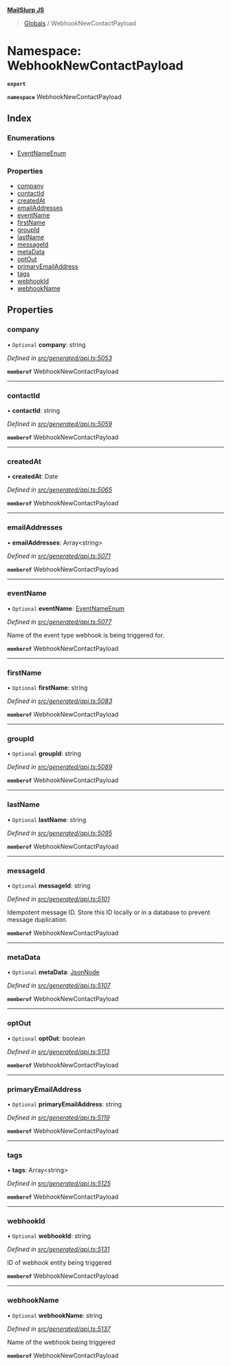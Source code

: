 **[MailSlurp JS](../README.md)**

> [Globals](../README.md) / WebhookNewContactPayload

# Namespace: WebhookNewContactPayload

**`export`** 

**`namespace`** WebhookNewContactPayload

## Index

### Enumerations

* [EventNameEnum](../enums/webhooknewcontactpayload.eventnameenum.md)

### Properties

* [company](webhooknewcontactpayload.md#company)
* [contactId](webhooknewcontactpayload.md#contactid)
* [createdAt](webhooknewcontactpayload.md#createdat)
* [emailAddresses](webhooknewcontactpayload.md#emailaddresses)
* [eventName](webhooknewcontactpayload.md#eventname)
* [firstName](webhooknewcontactpayload.md#firstname)
* [groupId](webhooknewcontactpayload.md#groupid)
* [lastName](webhooknewcontactpayload.md#lastname)
* [messageId](webhooknewcontactpayload.md#messageid)
* [metaData](webhooknewcontactpayload.md#metadata)
* [optOut](webhooknewcontactpayload.md#optout)
* [primaryEmailAddress](webhooknewcontactpayload.md#primaryemailaddress)
* [tags](webhooknewcontactpayload.md#tags)
* [webhookId](webhooknewcontactpayload.md#webhookid)
* [webhookName](webhooknewcontactpayload.md#webhookname)

## Properties

### company

• `Optional` **company**: string

*Defined in [src/generated/api.ts:5053](https://github.com/mailslurp/mailslurp-client/blob/85c640b/src/generated/api.ts#L5053)*

**`memberof`** WebhookNewContactPayload

___

### contactId

•  **contactId**: string

*Defined in [src/generated/api.ts:5059](https://github.com/mailslurp/mailslurp-client/blob/85c640b/src/generated/api.ts#L5059)*

**`memberof`** WebhookNewContactPayload

___

### createdAt

•  **createdAt**: Date

*Defined in [src/generated/api.ts:5065](https://github.com/mailslurp/mailslurp-client/blob/85c640b/src/generated/api.ts#L5065)*

**`memberof`** WebhookNewContactPayload

___

### emailAddresses

•  **emailAddresses**: Array\<string>

*Defined in [src/generated/api.ts:5071](https://github.com/mailslurp/mailslurp-client/blob/85c640b/src/generated/api.ts#L5071)*

**`memberof`** WebhookNewContactPayload

___

### eventName

• `Optional` **eventName**: [EventNameEnum](../enums/webhooknewcontactpayload.eventnameenum.md)

*Defined in [src/generated/api.ts:5077](https://github.com/mailslurp/mailslurp-client/blob/85c640b/src/generated/api.ts#L5077)*

Name of the event type webhook is being triggered for.

**`memberof`** WebhookNewContactPayload

___

### firstName

• `Optional` **firstName**: string

*Defined in [src/generated/api.ts:5083](https://github.com/mailslurp/mailslurp-client/blob/85c640b/src/generated/api.ts#L5083)*

**`memberof`** WebhookNewContactPayload

___

### groupId

• `Optional` **groupId**: string

*Defined in [src/generated/api.ts:5089](https://github.com/mailslurp/mailslurp-client/blob/85c640b/src/generated/api.ts#L5089)*

**`memberof`** WebhookNewContactPayload

___

### lastName

• `Optional` **lastName**: string

*Defined in [src/generated/api.ts:5095](https://github.com/mailslurp/mailslurp-client/blob/85c640b/src/generated/api.ts#L5095)*

**`memberof`** WebhookNewContactPayload

___

### messageId

• `Optional` **messageId**: string

*Defined in [src/generated/api.ts:5101](https://github.com/mailslurp/mailslurp-client/blob/85c640b/src/generated/api.ts#L5101)*

Idempotent message ID. Store this ID locally or in a database to prevent message duplication.

**`memberof`** WebhookNewContactPayload

___

### metaData

• `Optional` **metaData**: [JsonNode](../interfaces/jsonnode.md)

*Defined in [src/generated/api.ts:5107](https://github.com/mailslurp/mailslurp-client/blob/85c640b/src/generated/api.ts#L5107)*

**`memberof`** WebhookNewContactPayload

___

### optOut

• `Optional` **optOut**: boolean

*Defined in [src/generated/api.ts:5113](https://github.com/mailslurp/mailslurp-client/blob/85c640b/src/generated/api.ts#L5113)*

**`memberof`** WebhookNewContactPayload

___

### primaryEmailAddress

• `Optional` **primaryEmailAddress**: string

*Defined in [src/generated/api.ts:5119](https://github.com/mailslurp/mailslurp-client/blob/85c640b/src/generated/api.ts#L5119)*

**`memberof`** WebhookNewContactPayload

___

### tags

•  **tags**: Array\<string>

*Defined in [src/generated/api.ts:5125](https://github.com/mailslurp/mailslurp-client/blob/85c640b/src/generated/api.ts#L5125)*

**`memberof`** WebhookNewContactPayload

___

### webhookId

• `Optional` **webhookId**: string

*Defined in [src/generated/api.ts:5131](https://github.com/mailslurp/mailslurp-client/blob/85c640b/src/generated/api.ts#L5131)*

ID of webhook entity being triggered

**`memberof`** WebhookNewContactPayload

___

### webhookName

• `Optional` **webhookName**: string

*Defined in [src/generated/api.ts:5137](https://github.com/mailslurp/mailslurp-client/blob/85c640b/src/generated/api.ts#L5137)*

Name of the webhook being triggered

**`memberof`** WebhookNewContactPayload
